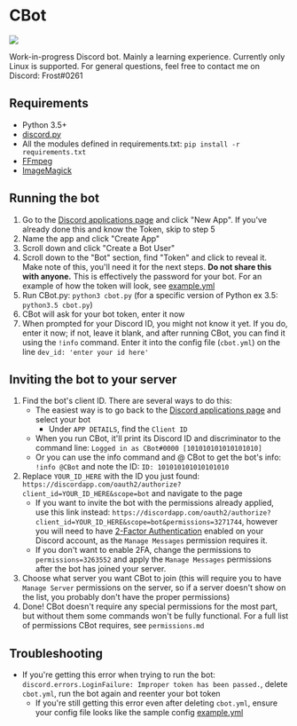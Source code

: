 # CBot

[<img src="https://img.shields.io/badge/discord-py-blue.svg">](https://github.com/Rapptz/discord.py)

Work-in-progress Discord bot. Mainly a learning experience. Currently only Linux is supported.
For general questions, feel free to contact me on Discord: Frost#0261

## Requirements

* Python 3.5+
* [discord.py](https://github.com/Rapptz/discord.py)
* All the modules defined in requirements.txt: `pip install -r requirements.txt`
* [FFmpeg](https://www.ffmpeg.org)
* [ImageMagick](https://www.imagemagick.org)

## Running the bot

1. Go to the [Discord applications page](https://discordapp.com/developers/applications/me) and click "New App". If you've already done this and know the Token, skip to step 5
2. Name the app and click "Create App"
3. Scroll down and click "Create a Bot User"
4. Scroll down to the "Bot" section, find "Token" and click to reveal it. Make note of this, you'll need it for the next steps. **Do not share this with anyone.** This is effectively the password for your bot. For an example of how the token will look, see [example.yml](https://github.com/FFrost/CBot/blob/master/example.yml)
5. Run CBot.py: `python3 cbot.py` (for a specific version of Python ex 3.5: `python3.5 cbot.py`)
6. CBot will ask for your bot token, enter it now
7. When prompted for your Discord ID, you might not know it yet. If you do, enter it now; if not, leave it blank, and after running CBot, you can find it using the `!info` command. Enter it into the config file (`cbot.yml`) on the line `dev_id: 'enter your id here'`

## Inviting the bot to your server

1. Find the bot's client ID. There are several ways to do this:
	* The easiest way is to go back to the [Discord applications page](https://discordapp.com/developers/applications/me) and select your bot
		* Under `APP DETAILS`, find the `Client ID` 
	* When you run CBot, it'll print its Discord ID and discriminator to the command line: `Logged in as CBot#0000 [101010101010101010]`
	* Or you can use the info command and @ CBot to get the bot's info: `!info @CBot` and note the ID: `ID: 101010101010101010`
2. Replace `YOUR_ID_HERE` with the ID you just found: `https://discordapp.com/oauth2/authorize?client_id=YOUR_ID_HERE&scope=bot` and navigate to the page
	* If you want to invite the bot with the permissions already applied, use this link instead: `https://discordapp.com/oauth2/authorize?client_id=YOUR_ID_HERE&scope=bot&permissions=3271744`, however you will need to have [2-Factor Authentication](https://support.discordapp.com/hc/en-us/articles/219576828-Setting-up-Two-Factor-Authentication) enabled on your Discord account, as the `Manage Messages` permission requires it. 
	* If you don't want to enable 2FA, change the permissions to `permissions=3263552` and apply the `Manage Messages` permissions after the bot has joined your server.
3. Choose what server you want CBot to join (this will require you to have `Manage Server` permissions on the server, so if a server doesn't show on the list, you probably don't have the proper permissions)
4. Done! CBot doesn't require any special permissions for the most part, but without them some commands won't be fully functional. For a full list of permissions CBot requires, see `permissions.md`

## Troubleshooting

* If you're getting this error when trying to run the bot: `discord.errors.LoginFailure: Improper token has been passed.`, delete `cbot.yml`, run the bot again and reenter your bot token
	* If you're still getting this error even after deleting `cbot.yml`, ensure your config file looks like the sample config [example.yml](https://github.com/FFrost/CBot/blob/master/example.yml)